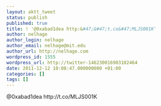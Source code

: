 ```yaml
---
layout: aktt_tweet
status: publish
published: true
title: ! '@0xabad1dea http:&#47;&#47;t.co&#47;MLJS001K'
author: nelhage
author_login: nelhage
author_email: nelhage@mit.edu
author_url: http://nelhage.com
wordpress_id: 1555
wordpress_url: http://twitter-146230016903102464
date: 2011-12-12 10:08:47.000000000 +01:00
categories: []
tags: []
---
```

@0xabad1dea http:&#47;&#47;t.co&#47;MLJS001K
